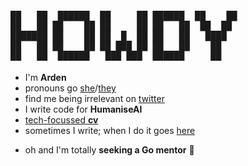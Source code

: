 <h4><pre aria-label='Howdy'>██   ██  ██████  ██     ██ ██████  ██    ██  
██   ██ ██    ██ ██     ██ ██   ██  ██  ██  
███████ ██    ██ ██  █  ██ ██   ██   ████   
██   ██ ██    ██ ██ ███ ██ ██   ██    ██    
██   ██  ██████   ███ ███  ██████     ██</pre></h4>   

- I'm **Arden** 
- pronouns go [she](pronoun.is/she)/[they](pronoun.is/they)
- find me being irrelevant on [twitter](https://twitter.com/arrrrrden)
- I write code for **HumaniseAI**
- [tech-focussed **cv**](https://drive.google.com/file/d/16yCkkBTk1kkr4s6JVEJj1aJr-P2P6cDt/view?usp=sharing)
- sometimes I write; when I do it goes [here](https://dev.to/@arrrden)

+ oh and I'm totally **seeking a Go mentor** 🥺
